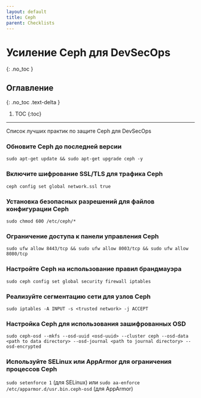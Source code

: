 ```yaml
---
layout: default
title: Ceph
parent: Checklists
---
```


# Усиление Ceph для DevSecOps
{: .no_toc }

## Оглавление
{: .no_toc .text-delta }

1. TOC
{:toc}

---

<span class="d-inline-block p-2 mr-1 v-align-middle bg-green-000"></span>Список лучших практик по защите Ceph для DevSecOps


### Обновите Ceph до последней версии	 

```
sudo apt-get update && sudo apt-get upgrade ceph -y
```

### Включите шифрование SSL/TLS для трафика Ceph 

```
ceph config set global network.ssl true
```

### Установка безопасных разрешений для файлов конфигурации Ceph 

```
sudo chmod 600 /etc/ceph/*
```

### Ограничение доступа к панели управления Ceph 

```
sudo ufw allow 8443/tcp && sudo ufw allow 8003/tcp && sudo ufw allow 8080/tcp
```

### Настройте Ceph на использование правил брандмауэра 

```
sudo ceph config set global security firewall iptables
```

### Реализуйте сегментацию сети для узлов Ceph 

```
sudo iptables -A INPUT -s <trusted network> -j ACCEPT
```

### Настройка Ceph для использования зашифрованных OSD 

```
sudo ceph-osd --mkfs --osd-uuid <osd-uuid> --cluster ceph --osd-data <path to data directory> --osd-journal <path to journal directory> --osd-encrypted
```

### Используйте SELinux или AppArmor для ограничения процессов Ceph 

`sudo setenforce 1` (для SELinux) или `sudo aa-enforce /etc/apparmor.d/usr.bin.ceph-osd` (для AppArmor) 
